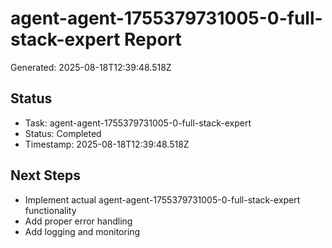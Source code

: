 # agent-agent-1755379731005-0-full-stack-expert Report

Generated: 2025-08-18T12:39:48.518Z

## Status
- Task: agent-agent-1755379731005-0-full-stack-expert
- Status: Completed
- Timestamp: 2025-08-18T12:39:48.518Z

## Next Steps
- Implement actual agent-agent-1755379731005-0-full-stack-expert functionality
- Add proper error handling
- Add logging and monitoring
